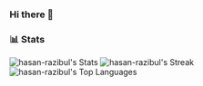 ### Hi there 👋
### 📊 Stats

![hasan-razibul's Stats](https://github-readme-stats-git-main-hasan-razibuls-projects.vercel.app?username=hasan-razibul&theme=vue-dark&show_icons=true&hide_border=true&count_private=true&include_all_commits=true)
![hasan-razibul's Streak](https://github-readme-streak-stats.herokuapp.com/?user=hasan-razibul&theme=vue-dark&hide_border=true)
![hasan-razibul's Top Languages](https://github-readme-stats.vercel.app/api/top-langs/?username=hasan-razibul&theme=vue-dark&show_icons=true&hide_border=true&layout=compact)

